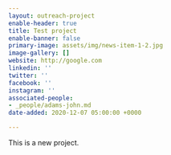 ```yaml
---
layout: outreach-project
enable-header: true
title: Test project
enable-banner: false
primary-image: assets/img/news-item-1-2.jpg
image-gallery: []
website: http://google.com
linkedin: ''
twitter: ''
facebook: ''
instagram: ''
associated-people:
- _people/adams-john.md
date-added: 2020-12-07 05:00:00 +0000

---
```

This is a new project.
